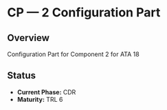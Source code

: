 # CP — 2 Configuration Part

## Overview
Configuration Part for Component 2 for ATA 18

## Status
- **Current Phase:** CDR
- **Maturity:** TRL 6
